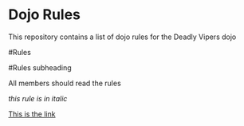 Dojo Rules
==========

This repository contains a list of dojo rules for the Deadly Vipers dojo

#Rules

#Rules subheading

All members should read the rules

*this rule is in italic*


[This is the link](https//github.com/headlyvipers)
